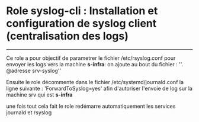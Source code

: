 # Role syslog-cli : Installation et configuration de syslog client (centralisation des logs)
***

Ce role a pour objectif de parametrer le fichier /etc/rsyslog.conf pour envoyer les logs vers la machine **s-infra**:
on ajoute au bout du fichier :
''*.* @adresse srv-syslog''

Ensuite le role décommente dans le fichier /etc/systemd/journald.conf la ligne suivante :
'ForwardToSyslog=yes' 
afin d'autoriser l'envoie de log sur la machine srv qui est **s-infra**

une fois tout cela fait le role redémarre automatiquement les services journald et rsyslog
